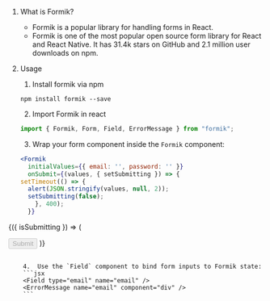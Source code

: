 1. What is Formik?
	- Formik is a popular library for handling forms in React. 
	- Formik is one of the most popular open source form library for React and React Native. It has 31.4k stars on GitHub and 2.1 million user downloads on npm.

2. Usage
	1. Install formik via npm 
	```
	npm install formik --save
	``` 

	2.  Import Formik in react
	```js
	import { Formik, Form, Field, ErrorMessage } from "formik";
	```

	3.  Wrap your form component inside the `Formik` component:
	```jsx
	<Formik
	  initialValues={{ email: '', password: '' }}
	  onSubmit={(values, { setSubmitting }) => {
    setTimeout(() => {
      alert(JSON.stringify(values, null, 2));
      setSubmitting(false);
	    }, 400);
	  }}
>			
  {({ isSubmitting }) => (
    <Form>
      <Field type="email" name="email" />
      <ErrorMessage name="email" component="div" />
      <Field type="password" name="password" />
      <ErrorMessage name="password" component="div" />
      <button type="submit" disabled={isSubmitting}>
        Submit
      </button>
    </Form>
  )}
</Formik>
```

	4.  Use the `Field` component to bind form inputs to Formik state:
	```jsx
	<Field type="email" name="email" />
	<ErrorMessage name="email" component="div" />
	```